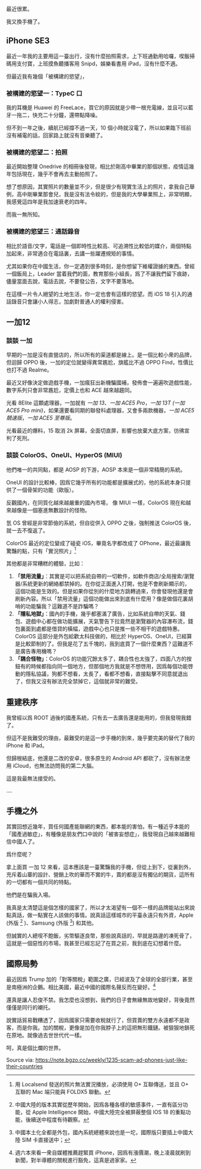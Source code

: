 
最近很累。

我又換手機了。

## iPhone SE3

最近一年我的主要用這一臺出行，沒有什麼拍照需求，上下班通勤用哈囉，喫飯掃碼用支付寶，上班摸魚聽播客用 Snipd，娛樂看書用 iPad，沒有什麼不適。

但最近我有幾個「被構建的慾望」，

### 被構建的慾望一：TypeC 口

我的耳機是 Huawei 的 FreeLace，買它的原因就是少帶一根充電線，並且可以藍牙一拖二，快充二十分鐘，還帶點降噪。

但不到一年之後，續航已經撐不過一天，10 個小時就沒電了，所以如果臨下班前沒有補電的話，回家路上就沒有音樂聽了。

### 被構建的慾望二：拍照

最近開始整理 Onedrive 的相冊後發現，相比於剛高中畢業的那個狀態，疫情這幾年包括現在，幾乎不會再去主動拍照了。

想了想原因，其實照片的數量並不少，但是很少有現實生活上的照片，拿我自己舉例，高中剛畢業那會兒，我是沒有法令紋的，但是我的大學畢業照上，非常明顯，我感覺這四年是我加速衰老的四年。

而我一無所知。

### 被構建的慾望三：通話錄音

相比於語音/文字，電話是一個即時性比較高、可追溯性比較低的媒介，兩個特點加起來，非常適合在電話裏，去講一些躍遷規矩的事情。

尤其如果你在中國生活，你一定遇到很多時刻，是你想留下維權證據的東西。曾經一個飯局上，Leader 當着我們的面，教育那些小組長，爲了不讓我們留下痕跡，儘量當面去說，電話去說，不要發公告，文字不要落地。

在這樣一片令人絕望的土地生活，你一定也會有這樣的慾望。而 iOS 18 引入的通話錄音只會讓小人得志，加劇對普通人的權利侵害。

## 一加12

### 談談 一加

早期的一加是沒有直營店的，所以所有的渠道都是線上。是一個比較小衆的品牌，但迴歸 OPPO 後，一加的定位就變得異常尷尬，旗艦比不過 OPPO Find，性價比也打不過 Realme。

最近又好像決定做遊戲手機，一加瘋狂出新機騙國補，發佈會一遍遍吹遊戲性能，數字系列只會非常尷尬，定價上也和 ACE 越來越趨同。

光看 8Elite 這顆處理器，一加就有 *一加 13*、*一加 ACE5 Pro*，*一加 13T (一加 ACE5 Pro mini)*，如果還要看同期的聯發科處理器，又會多兩款機器，*一加 ACE5 競速版*，*一加 ACE5 至尊版*。

光看最近的爆料，15 取消 2k 屏幕，全面切直屏，影響也放棄大底方案，彷彿宣判了死刑。

### 談談 ColorOS、OneUI、HyperOS (MIUI)

他們唯一的共同點，都是 AOSP 的下游，AOSP 本來是一個非常精簡的系統。

OneUI 的設計比較棒，因爲它幾乎所有的功能都是擴展式的，他的系統本身只提供了一個骨架的功能（歐版）。

反觀國內，在同質化越來越嚴重的國內市場， 像 MIUI 一樣，ColorOS 現在和越來越像是一個塞進無數設計的怪物。

氫 OS 曾經是非常節儉的系統，但自從併入 OPPO 之後，強制推送 ColorOS 後，就一去不復返了。

ColorOS 最近的定位變成了碰瓷 iOS，畢竟名字都改成了 OPhone，最近最讓我驚豔的點，只有「實況照片」[^cannot_use_localsend]

其他都是非常糟糕的體驗，比如：

1. **「禁用流量」**：其實是可以把系統自帶的一切軟件，如軟件商店/全局搜索/瀏覽器/系統更新的網絡都禁掉的。在你從正面進入打開，他是不會刷新顯示的，這個功能是生效的。但是如果你從別的什麼地方跳轉過來，你會發現他還是會刷新內容。所以「禁用流量」這個功能做出來到底有什麼用？像是做個花裏胡哨的功能騙我？這難道不是詐騙嗎？
2. **「隱私地獄」**：國內的手機，幾乎都塞滿了廣告，比如系統自帶的天氣、錢包、遊戲中心都在做功能擴展，天氣警告下拉竟然是瀏覽器的內容瀑布流，錢包裏面到處都是借貸的橫幅，遊戲中心也只是推一些不相干的遊戲特惠。ColorOS 這部分是外包給歡太科技做的，相比於 HyperOS、OneUI，已經算是比較節制的了。但我是花了五千塊的，我到底買了一個什麼東西？這難道不是廣告專用機嗎？
3. **「耦合怪物」**：ColorOS 的功能冗餘太多了，耦合性也太強了，四面八方的按鈕有的時候都指向同一個地方，但那個地方我就是不想啓用，因爲每個功能啓動的隱私協議，狗都不想看，太長了，看都不想看，直接點擊不同意就退出了，但我又沒有辦法完全禁掉它，這個就非常的難受。

## 重建秩序

我曾經以爲 ROOT 過後的國產系統，只有去一去廣告還是能用的，但我發現我錯了。

但這不是我難受的理由，最難受的是這一步手機的到來，幾乎要完美的替代了我的 iPhone 和 iPad。

但歸根結底，他還是二改的安卓，很多原生的 Android API 都砍了，沒有辦法使用 iCloud，也無法訪問我的第二大腦。

這是我最無法接受的。

....

## 手機之外

其實回想近幾年，買任何國產能聯網的東西，都本能的害怕，有一種近乎本能的「國產過敏症」，有種像是朋友們口中說的「被害妄想症」，我發現自己越來越難相信中國人了。

爲什麼呢？

拿上面買 一加 12 來看，這本應該是一臺驚豔我的手機，但從上到下，從裏到外，充斥着山寨的設計、營銷上吹的華而不實的牛，賣的都是沒有獨佔的期貨，這所有的一切都有一個共同的特點。

他們是在騙我入場。

我真是太清楚這是個怎樣的國家了，所以才太渴望有一個不一樣的品牌能站出來說點真話，做一點實在人該做的事情。說真話這樣城市的平臺永遠只有外資，Apple (外版 [^apple-phone] )、Samsung (外版 [^sumsung-phone]) 和其他。

但誠實的人總喫不飽飯，劣幣驅逐良幣，那些說真話的，早就是路邊的凍死骨了，這就是一個惡性的市場，我甚至已經忘記了在買之前，我到底在幻想着什麼。

## 國際局勢

最近因爲 Trump 加的「對等關稅」範圍之廣，已經波及了全球的全部行業，甚至是南極洲的企鵝。相比美國，最近中國的國際名聲反而在變好。[^free-tax]

還真是讓人忍俊不禁。我怎麼也沒想到，我們的日子會無緣無故地變好，背後竟然僅僅是同行的襯托。

說實話貿易戰糟透了，因爲國家只需要收稅就行了，但買賣的雙方永遠都不是政客，而是你我。加的關稅，更像是加在你我脖子上的這把無形鐵鏈。被狠狠地鎖死在原地。就像過去世世代代一樣。

呵，真是個比爛的世界。

[^cannot_use_localsend]: 用 Localsend 發送的照片無法實況播放，必須使用 O+ 互聯傳送，並且 O+ 互聯的 Mac 端只能與 FOLDX5 聯動。
[^apple-phone]: 中國大陸的版本其實從歷年開始，因爲各種各樣的敏感事件，一直有區分功能，從 Apple Intelligence 開始，中國大陸完全被屏蔽整個 IOS 18 的重點功能，後續送中程度有待觀察。
[^sumsung-phone]: 中國本土化全都是外包，國內系統總體來說也是一坨，國際版只要插上中國大陸 SIM 卡直接送中；
[^free-tax]: 週六本來看一衆自媒體推薦趕緊買 iPhone，因爲有漲價潮，晚上凌晨就刷到新聞，對半導體的關稅進行豁免，這真是過家家。

Source via: https://note.bgzo.cc/weekly/1235-scam-ad-phones-just-like-their-countries